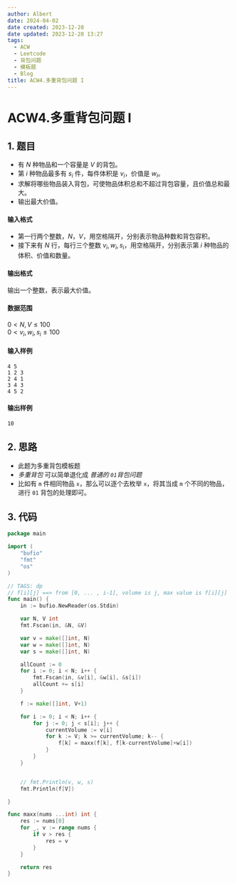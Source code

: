 ```yaml
---
author: Albert
date: 2024-04-02
date created: 2023-12-28
date updated: 2023-12-28 13:27
tags:
  - ACW
  - Leetcode
  - 背包问题
  - 模板题
  - Blog
title: ACW4.多重背包问题 I
---
```


# ACW4.多重背包问题 I

## 1. 题目

- 有 $N$ 种物品和一个容量是 $V$ 的背包。
- 第 $i$ 种物品最多有 $s_i$ 件，每件体积是 $v_i$，价值是 $w_i$。
- 求解将哪些物品装入背包，可使物品体积总和不超过背包容量，且价值总和最大。
- 输出最大价值。

#### 输入格式

- 第一行两个整数，$N，V$，用空格隔开，分别表示物品种数和背包容积。
- 接下来有 $N$ 行，每行三个整数 $v_i, w_i, s_i$，用空格隔开，分别表示第 $i$ 种物品的体积、价值和数量。

#### 输出格式

输出一个整数，表示最大价值。

#### 数据范围

$0 \lt N, V \le 100$  
$0 \lt v_i, w_i, s_i \le 100$

#### 输入样例

```
4 5
1 2 3
2 4 1
3 4 3
4 5 2
```

#### 输出样例

```
10
```

## 2. 思路

- 此题为多重背包模板题
- _多重背包_ 可以简单退化成 _普通的 `01`背包问题_
- 比如有 `m` 件相同物品 `x`，那么可以逐个去枚举 `x`，将其当成 `m` 个不同的物品，进行 `01` 背包的处理即可。

## 3. 代码

```go
package main

import (
	"bufio"
	"fmt"
	"os"
)

// TAGS: dp
// f[i][j] ==> from [0, ... , i-1], volume is j, max value is f[i][j]
func main() {
	in := bufio.NewReader(os.Stdin)

	var N, V int
	fmt.Fscan(in, &N, &V)

	var v = make([]int, N)
	var w = make([]int, N)
	var s = make([]int, N)

	allCount := 0
	for i := 0; i < N; i++ {
		fmt.Fscan(in, &v[i], &w[i], &s[i])
		allCount += s[i]
	}

	f := make([]int, V+1)

    for i := 0; i < N; i++ {
		for j := 0; j < s[i]; j++ {
			currentVolume := v[i]
			for k := V; k >= currentVolume; k-- {
				f[k] = maxx(f[k], f[k-currentVolume]+w[i])
			}
		}
	}


	// fmt.Println(v, w, s)
	fmt.Println(f[V])

}

func maxx(nums ...int) int {
	res := nums[0]
	for _, v := range nums {
		if v > res {
			res = v
		}
	}

	return res
}

```
